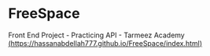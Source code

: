 # FreeSpace
Front End Project - Practicing API - Tarmeez Academy
[(https://hassanabdellah777.github.io/FreeSpace/index.html)](https://hassanabdellah777.github.io/FreeSpace/)

